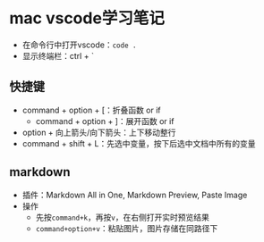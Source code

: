 # mac vscode学习笔记

- 在命令行中打开vscode：`code .`
- 显示终端栏：ctrl + `

## 快捷键

- command + option + [：折叠函数 or if
  - command + option + ]：展开函数 or if
- option + 向上箭头/向下箭头：上下移动整行
- command + shift + L：先选中变量，按下后选中文档中所有的变量

## markdown

- 插件：Markdown All in One, Markdown Preview, Paste Image
- 操作
  - 先按`command+k`，再按`v`，在右侧打开实时预览结果
  - `command+option+v`：粘贴图片，图片存储在同路径下